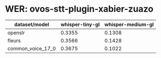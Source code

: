 
# WER: ovos-stt-plugin-xabier-zuazo
|dataset/model|whisper-tiny-gl|whisper-medium-gl|
|-|-|-|
| openslr | 0.3355 | 0.1308 |
| fleurs | 0.3566 | 0.1428 |
| common_voice_17_0 | 0.3675 | 0.1022 |